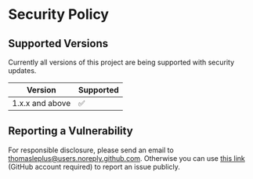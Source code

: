 # Security Policy

## Supported Versions

Currently all versions of this project are
being supported with security updates.

| Version         | Supported          |
| --------------- | ------------------ |
| 1.x.x and above | :white_check_mark: |

## Reporting a Vulnerability

For responsible disclosure, please send an email to thomasleplus@users.noreply.github.com. Otherwise you can use [this link](https://github.com/leplusorg/docker-pdf/issues/new?assignees=thomasleplus&labels=security&template=security_vulnerability.md&title=%5BVULN%5D) (GitHub account required) to report an issue publicly.

